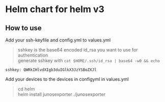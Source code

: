 # Helm chart for helm v3

## How to use
Add your ssh-keyfile and config.yml to values.yml

> sshkey is the base64 encoded id_rsa you want to use for authentication  
> generate sshkey with `cat $HOME/.ssh/id_rsa | base64 -w0 && echo`

`sshkey: QWRkIHlvdXIgb3duIGlkX3JzYSBoZXJl`

Add your devices to the devices in configyml in values.yml

> cd helm  
> helm install junosexporter ./junosexporter 
